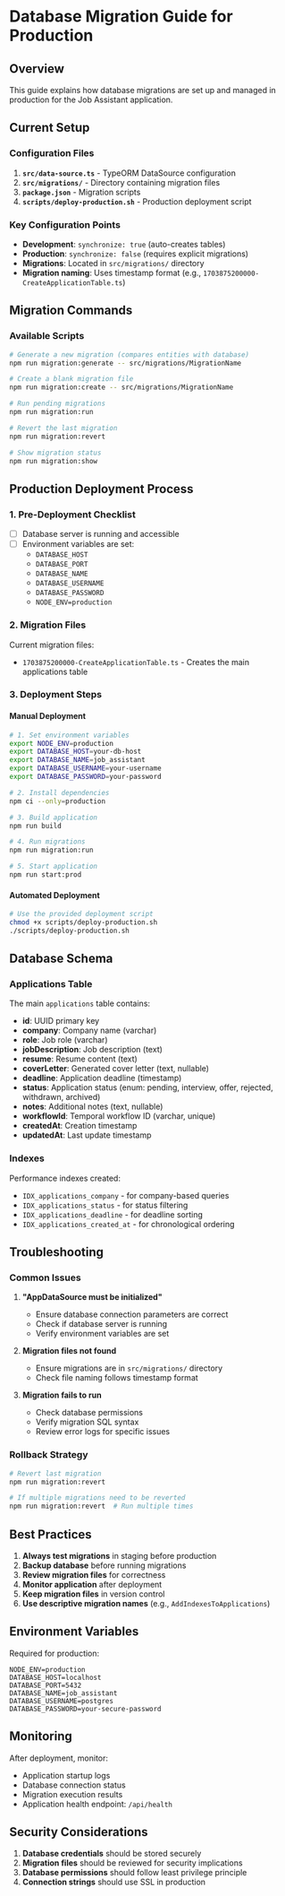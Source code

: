 # Database Migration Guide for Production

## Overview

This guide explains how database migrations are set up and managed in production for the Job Assistant application.

## Current Setup

### Configuration Files

1. **`src/data-source.ts`** - TypeORM DataSource configuration
2. **`src/migrations/`** - Directory containing migration files
3. **`package.json`** - Migration scripts
4. **`scripts/deploy-production.sh`** - Production deployment script

### Key Configuration Points

- **Development**: `synchronize: true` (auto-creates tables)
- **Production**: `synchronize: false` (requires explicit migrations)
- **Migrations**: Located in `src/migrations/` directory
- **Migration naming**: Uses timestamp format (e.g., `1703875200000-CreateApplicationTable.ts`)

## Migration Commands

### Available Scripts

```bash
# Generate a new migration (compares entities with database)
npm run migration:generate -- src/migrations/MigrationName

# Create a blank migration file
npm run migration:create -- src/migrations/MigrationName

# Run pending migrations
npm run migration:run

# Revert the last migration
npm run migration:revert

# Show migration status
npm run migration:show
```

## Production Deployment Process

### 1. Pre-Deployment Checklist

- [ ] Database server is running and accessible
- [ ] Environment variables are set:
  - `DATABASE_HOST`
  - `DATABASE_PORT`
  - `DATABASE_NAME`
  - `DATABASE_USERNAME`
  - `DATABASE_PASSWORD`
  - `NODE_ENV=production`

### 2. Migration Files

Current migration files:

- `1703875200000-CreateApplicationTable.ts` - Creates the main applications table

### 3. Deployment Steps

#### Manual Deployment

```bash
# 1. Set environment variables
export NODE_ENV=production
export DATABASE_HOST=your-db-host
export DATABASE_NAME=job_assistant
export DATABASE_USERNAME=your-username
export DATABASE_PASSWORD=your-password

# 2. Install dependencies
npm ci --only=production

# 3. Build application
npm run build

# 4. Run migrations
npm run migration:run

# 5. Start application
npm run start:prod
```

#### Automated Deployment

```bash
# Use the provided deployment script
chmod +x scripts/deploy-production.sh
./scripts/deploy-production.sh
```

## Database Schema

### Applications Table

The main `applications` table contains:

- **id**: UUID primary key
- **company**: Company name (varchar)
- **role**: Job role (varchar)
- **jobDescription**: Job description (text)
- **resume**: Resume content (text)
- **coverLetter**: Generated cover letter (text, nullable)
- **deadline**: Application deadline (timestamp)
- **status**: Application status (enum: pending, interview, offer, rejected, withdrawn, archived)
- **notes**: Additional notes (text, nullable)
- **workflowId**: Temporal workflow ID (varchar, unique)
- **createdAt**: Creation timestamp
- **updatedAt**: Last update timestamp

### Indexes

Performance indexes created:

- `IDX_applications_company` - for company-based queries
- `IDX_applications_status` - for status filtering
- `IDX_applications_deadline` - for deadline sorting
- `IDX_applications_created_at` - for chronological ordering

## Troubleshooting

### Common Issues

1. **"AppDataSource must be initialized"**
   - Ensure database connection parameters are correct
   - Check if database server is running
   - Verify environment variables are set

2. **Migration files not found**
   - Ensure migrations are in `src/migrations/` directory
   - Check file naming follows timestamp format

3. **Migration fails to run**
   - Check database permissions
   - Verify migration SQL syntax
   - Review error logs for specific issues

### Rollback Strategy

```bash
# Revert last migration
npm run migration:revert

# If multiple migrations need to be reverted
npm run migration:revert  # Run multiple times
```

## Best Practices

1. **Always test migrations** in staging before production
2. **Backup database** before running migrations
3. **Review migration files** for correctness
4. **Monitor application** after deployment
5. **Keep migration files** in version control
6. **Use descriptive migration names** (e.g., `AddIndexesToApplications`)

## Environment Variables

Required for production:

```env
NODE_ENV=production
DATABASE_HOST=localhost
DATABASE_PORT=5432
DATABASE_NAME=job_assistant
DATABASE_USERNAME=postgres
DATABASE_PASSWORD=your-secure-password
```

## Monitoring

After deployment, monitor:

- Application startup logs
- Database connection status
- Migration execution results
- Application health endpoint: `/api/health`

## Security Considerations

1. **Database credentials** should be stored securely
2. **Migration files** should be reviewed for security implications
3. **Database permissions** should follow least privilege principle
4. **Connection strings** should use SSL in production

